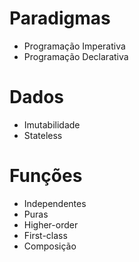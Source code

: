 # Paradigmas
- Programação Imperativa
- Programação Declarativa

# Dados
- Imutabilidade
- Stateless

# Funções
- Independentes
- Puras
- Higher-order
- First-class
- Composição
